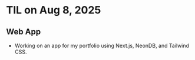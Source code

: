 # TIL on Aug 8, 2025
## Web App
- Working on an app for my portfolio using Next.js, NeonDB, and Tailwind CSS.